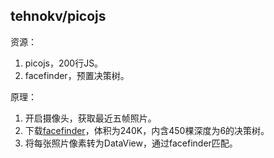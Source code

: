 
## tehnokv/picojs

资源：
1. picojs，200行JS。
2. facefinder，预置决策树。

原理：
1. 开启摄像头，获取最近五帧照片。
2. 下载[facefinder](https://raw.githubusercontent.com/nenadmarkus/pico/c2e81f9d23cc11d1a612fd21e4f9de0921a5d0d9/rnt/cascades/facefinder)，体积为240K，内含450棵深度为6的决策树。
3. 将每张照片像素转为DataView，通过facefinder匹配。
